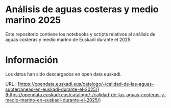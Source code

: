 # Análisis de aguas  costeras y medio marino 2025

Este repositorio contiene los notebooks y scripts relativos al análisis de aguas  costeras y medio marino de Euskadi durante el 2025.

# Información

Los datos han sido descargados en open data euskadi. 

URL : [https://opendata.euskadi.eus/catalogo/-/calidad-de-las-aguas-subterraneas-en-euskadi-durante-el-2025/](https://opendata.euskadi.eus/catalogo/-/calidad-de-las-aguas-costeras-y-medio-marino-en-euskadi-durante-el-2025/)
